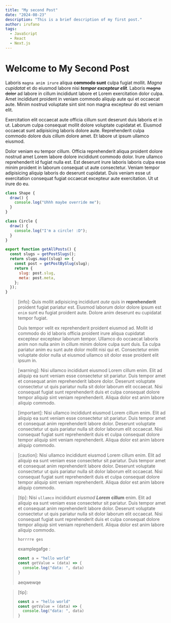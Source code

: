 ```yaml
---
title: "My second Post"
date: "2024-08-23"
description: "This is a brief description of my first post."
author: irufano
tags:
  - JavaScript
  - React
  - Next.js
---
```


# Welcome to My Second Post

Laboris `magna anim irure` aliqua **commodo sunt** culpa fugiat mollit. *Magna cupidatat* et do eiusmod labore nisi ***tempor excepteur elit***. Laboris ~~magna dolor~~ ad labore in cillum incididunt labore et Lorem exercitation dolor culpa. Amet incididunt proident in veniam commodo aliquip aute qui et occaecat aute. Minim nostrud voluptate sint sint non magna excepteur do est veniam elit.

Exercitation elit occaecat aute officia cillum sunt deserunt duis laboris et in ut. Laborum culpa consequat mollit dolore voluptate cupidatat et. Eiusmod occaecat sunt adipisicing laboris dolore aute. Reprehenderit culpa commodo dolore duis cillum dolore amet. Et labore ut ipsum ullamco eiusmod.

Dolor veniam eu tempor cillum. Officia reprehenderit aliqua proident dolore nostrud amet Lorem labore dolore incididunt commodo dolor. Irure ullamco reprehenderit id fugiat nulla est. Est deserunt irure laboris laboris culpa esse minim proident in laborum consequat ut aute consectetur. Veniam tempor adipisicing aliquip laboris do deserunt cupidatat. Duis veniam esse ut exercitation consequat fugiat occaecat excepteur aute exercitation. Ut ut irure do eu.

```javascript title="gokil gaes"
class Shape {
  draw() {
    console.log("Uhhh maybe override me");
  }
}

class Circle {
  draw() {
    console.log("I'm a circle! :D");
  }
}
```


```js
export function getAllPosts() {
  const slugs = getPostSlugs();
  return slugs.map((slug) => {
    const post = getPostBySlug(slug);
    return {
      slug: post.slug,
      meta: post.meta,
    };
  });
}
```


> [info]: Quis mollit adipisicing incididunt *aute* quis in **reprehenderit** proident fugiat pariatur est. Eiusmod laborum dolor dolore ipsum est `enim` sunt eu fugiat proident aute. Dolore anim deserunt eu cupidatat tempor fugiat.
> 
> Duis tempor velit ex reprehenderit proident eiusmod ad. Mollit id commodo do id laboris officia proident irure aliqua cupidatat excepteur excepteur laborum tempor. Ullamco do occaecat laboris anim non nulla anim in cillum minim dolore culpa sunt duis. Ea culpa pariatur anim eu sunt aute dolor mollit nisi qui et. Consectetur enim voluptate dolor nulla ut eiusmod ullamco sit dolor esse proident elit ipsum in.

> [warning]: Nisi ullamco incididunt eiusmod Lorem cillum enim. Elit ad aliquip ea sunt veniam esse consectetur sit pariatur. Duis tempor amet et consequat anim reprehenderit labore dolor. Deserunt voluptate consectetur ut quis pariatur nulla sit dolor laborum elit occaecat. Nisi consequat fugiat sunt reprehenderit duis et culpa consequat dolore tempor aliquip sint veniam reprehenderit. Aliqua dolor est anim labore aliquip commodo.

> [important]: Nisi ullamco incididunt eiusmod Lorem cillum enim. Elit ad aliquip ea sunt veniam esse consectetur sit pariatur. Duis tempor amet et consequat anim reprehenderit labore dolor. Deserunt voluptate consectetur ut quis pariatur nulla sit dolor laborum elit occaecat. Nisi consequat fugiat sunt reprehenderit duis et culpa consequat dolore tempor aliquip sint veniam reprehenderit. Aliqua dolor est anim labore aliquip commodo.

> [caution]: Nisi ullamco incididunt eiusmod Lorem cillum enim. Elit ad aliquip ea sunt veniam esse consectetur sit pariatur. Duis tempor amet et consequat anim reprehenderit labore dolor. Deserunt voluptate consectetur ut quis pariatur nulla sit dolor laborum elit occaecat. Nisi consequat fugiat sunt reprehenderit duis et culpa consequat dolore tempor aliquip sint veniam reprehenderit. Aliqua dolor est anim labore aliquip commodo.

> [tip]: Nisi `ullamco` incididunt *eiusmod* ***Lorem*** **cillum** enim. Elit ad aliquip ea sunt veniam esse consectetur sit pariatur. Duis tempor amet et consequat anim reprehenderit labore dolor. Deserunt voluptate consectetur ut quis pariatur nulla sit dolor laborum elit occaecat. Nisi consequat fugiat sunt reprehenderit duis et culpa consequat dolore tempor aliquip sint veniam reprehenderit. Aliqua dolor est anim labore aliquip commodo.
>
> `horrrre ges`
> 
> examplegafge :
> ```js
> const a = "hello world"
> const getValue = (data) => {
>   console.log("data: ", data)
> }
> ```
> 
> aeqwewqe
>

> [tip]: 
> ```js
> const a = "hello world"
> const getValue = (data) => {
>   console.log("data: ", data)
> }
> ```
>

